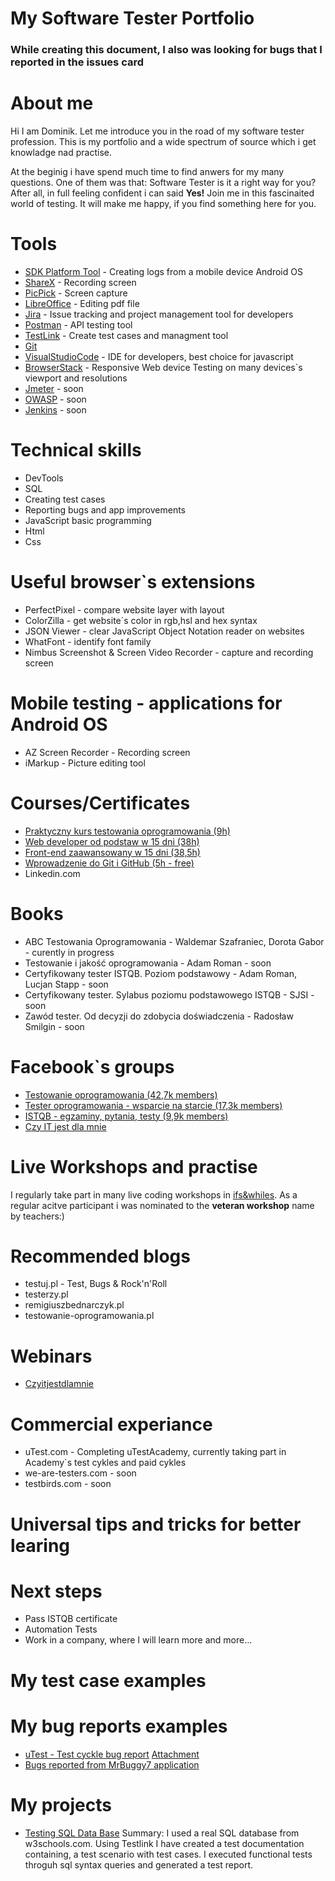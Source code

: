 # My Software Tester Portfolio 
### While creating this document, I also was looking for bugs that I reported in the issues card 
# About me
Hi I am Dominik. Let me introduce you in the road of my software tester profession. This is my portfolio and a wide spectrum of source which i get knowladge nad practise.

At the beginig i have spend much time to find anwers for my many questions. One of them was that: Software Tester is it a right way for you?
After all, in full feeling confident i can said **Yes!**
Join me in this fascinaited world of testing. It will make me happy, if you find something here for you.
# Tools 
* [SDK Platform Tool](https://developer.android.com/studio/releases/platform-tools) - Creating logs from a mobile device Android OS
* [ShareX](https://getsharex.com/) - Recording screen
* [PicPick](https://picpick.app/pl/) - Screen capture
* [LibreOffice](https://www.libreoffice.org/) - Editing pdf file 
* [Jira](https://www.atlassian.com/pl/software/jira) - Issue tracking and project management tool for developers
* [Postman](https://www.postman.com/) - API testing tool 
* [TestLink](https://testlink.org/) - Create test cases and managment tool
* [Git](https://git-scm.com/) 
* [VisualStudioCode](https://code.visualstudio.com/) - IDE for developers, best choice for javascript
* [BrowserStack](https://www.browserstack.com/) - Responsive Web device Testing on many devices`s viewport and resolutions
* [Jmeter](https://jmeter.apache.org/) - soon
* [OWASP](https://www.zaproxy.org/) - soon
* [Jenkins](https://www.jenkins.io/) - soon


# Technical skills
* DevTools
* SQL
* Creating test cases
* Reporting bugs and app improvements
* JavaScript basic programming
* Html
* Css

# Useful browser`s extensions 
* PerfectPixel - compare website layer with layout
* ColorZilla - get website`s color in rgb,hsl and hex syntax
* JSON Viewer - clear JavaScript Object Notation reader on websites
* WhatFont - identify font family
* Nimbus Screenshot & Screen Video Recorder - capture and recording screen

# Mobile testing - applications for Android OS
* AZ Screen Recorder - Recording screen
* iMarkup - Picture editing tool
# Courses/Certificates 
* [Praktyczny kurs testowania oprogramowania (9h)](https://www.udemy.com/course/praktyczny-kurs-testowania-oprogramowania/)
* [Web developer od podstaw w 15 dni (38h)](https://websamuraj.pl/kurs/web-developer-w-15-dni-kurs-online/)
* [Front-end zaawansowany w 15 dni (38,5h)](https://websamuraj.pl/kurs/front-end-zaawansowany-w-15-dni-kurs-online/)
* [Wprowadzenie do Git i GitHub (5h - free)](https://www.udemy.com/course/praktyczny-kurs-testowania-oprogramowania/)
* Linkedin.com
# Books
* ABC Testowania Oprogramowania - Waldemar Szafraniec, Dorota Gabor - curently in progress
* Testowanie i jakość oprogramowania - Adam Roman - soon
* Certyfikowany tester ISTQB. Poziom podstawowy - Adam Roman, Lucjan Stapp - soon
* Certyfikowany tester. Sylabus poziomu podstawowego ISTQB - SJSI - soon
* Zawód tester. Od decyzji do zdobycia doświadczenia - Radosław Smilgin - soon

# Facebook`s groups
* [Testowanie oprogramowania (42,7k members)](https://www.facebook.com/groups/TestowanieOprogramowania)
* [Tester oprogramowania - wsparcie na starcie (17,3k members)](https://www.facebook.com/groups/testeroprogramowania)
* [ISTQB - egzaminy, pytania, testy (9,9k members)](https://www.facebook.com/groups/194288250951242)
* [Czy IT jest dla mnie](https://www.facebook.com/groups/czyitjestdlamnie)

# Live Workshops and practise
I regularly take part in many live coding workshops in [ifs&whiles](https://www.czyitjestdlamnie.pl). As a regular acitve participant i was nominated to the **veteran workshop** name by teachers:)

# Recommended blogs
* testuj.pl - Test, Bugs & Rock'n'Roll
* testerzy.pl
* remigiuszbednarczyk.pl
* testowanie-oprogramowania.pl
# Webinars
* [Czyitjestdlamnie](https://www.czyitjestdlamnie.pl)
# Commercial experiance
* uTest.com - Completing uTestAcademy, currently taking part in Academy`s test cykles and paid cykles
* we-are-testers.com - soon
* testbirds.com - soon

# Universal tips and tricks for better learing
# Next steps
* Pass ISTQB certificate
* Automation Tests
* Work in a company, where I will learn more and more...
# My test case examples

# My bug reports examples
* [uTest - Test cyckle bug report](https://drive.google.com/file/d/1kS0pQFuuWKdGTFU8tKUSSIEjd1aWKJW3/view?usp=sharing)
  [Attachment](https://drive.google.com/file/d/1ayhikHGCDrG1-Vw10bh87p_rkAQVWnbM/view?usp=sharing)
* [Bugs reported from MrBuggy7 application](https://drive.google.com/file/d/1rFeUhEpJZX3sIEmynVe5PqWrSBm3Iql4/view?usp=sharing)

# My projects
* [Testing SQL Data Base](link-soon) Summary: I used a real SQL database from w3schools.com. Using Testlink I have created a test documentation containing, a test scenario with test cases. I executed functional tests throguh sql syntax queries and generated a test report.



